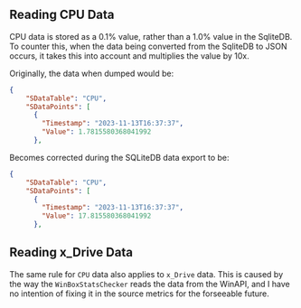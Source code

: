 ﻿## Reading CPU Data

CPU data is stored as a 0.1% value, rather than a 1.0% value in the SqliteDB. To counter this, when the data  being converted from the SqliteDB to JSON occurs, it takes this into account and multiplies the value by 10x.

Originally, the data when dumped would be:
```json
{
    "SDataTable": "CPU",
    "SDataPoints": [
      {
        "Timestamp": "2023-11-13T16:37:37",
        "Value": 1.7815580368041992
      },
```

Becomes corrected during the SQLiteDB data export to be:

```json
{
    "SDataTable": "CPU",
    "SDataPoints": [
      {
        "Timestamp": "2023-11-13T16:37:37",
        "Value": 17.815580368041992
      },
```

## Reading x_Drive Data

The same rule for `CPU` data also applies to `x_Drive` data. This is caused by the way the `WinBoxStatsChecker` reads the data from the WinAPI, and I have no intention of fixing it in the source metrics for the forseeable future.